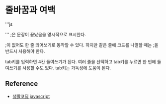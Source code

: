 # 줄바꿈과 여백

'''js
<!DOCTYPE html>
<html>
    <head>
        <title></title>
    </head>
    <body>
        <script type="text/javascript">
            var a=1; alert(a);
        </script>
    </body>
</html>
'''
;은 문장이 끝났음을 명시적으로 표시한다.

;이 없어도 한 줄 띄어쓰기로 동작할 수 있다. 하지만 같은 줄에 코드를 나열할 때는 ;을 반드시 사용해야 한다.

tab키를 입력하면 4칸 들여쓰기가 된다. 여러 줄을 선택하고 tab키를 누르면 한 번에 들여쓰기를 사용할 수도 있다. tab키는 가독성에 도움이 된다.


## Reference
* [생활코딩 javascript](https://opentutorials.org/course/743/6471)